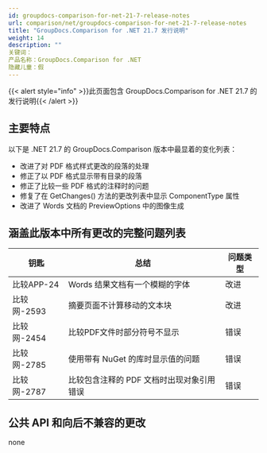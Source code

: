 ```yaml
---
id: groupdocs-comparison-for-net-21-7-release-notes
url: comparison/net/groupdocs-comparison-for-net-21-7-release-notes
title: "GroupDocs.Comparison for .NET 21.7 发行说明"
weight: 14
description: ""
关键词：
产品名称：GroupDocs.Comparison for .NET
隐藏儿童：假
---
```

{{< alert style="info" >}}此页面包含 GroupDocs.Comparison for .NET 21.7 的发行说明{{< /alert >}}

## 主要特点

以下是 .NET 21.7 的 GroupDocs.Comparison 版本中最显着的变化列表：

* 改进了对 PDF 格式样式更改的段落的处理
* 修正了以 PDF 格式显示带有目录的段落
* 修正了比较一些 PDF 格式的注释时的问题
* 修复了在 GetChanges() 方法的更改列表中显示 ComponentType 属性
* 改进了 Words 文档的 PreviewOptions 中的图像生成

## 涵盖此版本中所有更改的完整问题列表

|钥匙 |总结 |问题类型 |
| --- | --- | --- |
|比较APP-24 | Words 结果文档有一个模糊的字体 |改进 |
|比较网-2593 |摘要页面不计算移动的文本块 |改进 |
|比较网-2454 |比较PDF文件时部分符号不显示|错误 |
|比较网-2785 |使用带有 NuGet 的库时显示值的问题 |错误 |
|比较网-2787 |比较包含注释的 PDF 文档时出现对象引用错误 |错误 |


## 公共 API 和向后不兼容的更改
none
